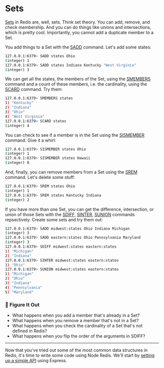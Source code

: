 # Sets #

[Sets](https://redis.io/commands/?group=set) in Redis are, well, sets. Think set theory. You can add, remove, and check membership. And you can do things like unions and intersections, which is pretty cool. Importantly, you cannot add a duplicate member to a Set.

You add things to a Set with the [SADD](https://redis.io/commands/sadd/) command. Let's add some states:

```bash
127.0.0.1:6379> SADD states Ohio
(integer) 1
127.0.0.1:6379> SADD states Indiana Kentucky "West Virginia"
(integer) 3
```

We can get all the states, the members of the Set, using the [SMEMBERS](https://redis.io/commands/smembers/) command and a count of these members, i.e. the cardinality, using the [SCARD](https://redis.io/commands/scard/) command. Try them:

```bash
127.0.0.1:6379> SMEMBERS states
1) "Kentucky"
2) "Indiana"
3) "Ohio"
4) "West Virginia"
127.0.0.1:6379> SCARD states
(integer) 4
```

You can check to see if a member is in the Set using the [SISMEMBER](https://redis.io/commands/sismember/) command. Give it a whirl:

```bash
127.0.0.1:6379> SISMEMBER states Ohio
(integer) 1
127.0.0.1:6379> SISMEMBER states Hawaii
(integer) 0
```

And, finally, you can remove members from a Set using the [SREM](https://redis.io/commands/srem/) command. Let's delete some stuff:

```bash
127.0.0.1:6379> SREM states Ohio
(integer) 1
127.0.0.1:6379> SREM states Kentucky Indiana
(integer) 2
```

If you have more than one Set, you can get the difference, intersection, or union of those Sets with the [SDIFF](https://redis.io/commands/sdiff/), [SINTER](https://redis.io/commands/sinter/), [SUNION](https://redis.io/commands/sunion/) commands repsectively. Create some sets and try them out:

```bash
127.0.0.1:6379> SADD midwest:states Ohio Indiana Michigan
(integer) 3
127.0.0.1:6379> SADD eastern:states Ohio Pennsylvania Maryland
(integer) 3
127.0.0.1:6379> SDIFF midwest:states eastern:states
1) "Michigan"
2) "Indiana"
127.0.0.1:6379> SINTER midwest:states eastern:states
1) "Ohio"
127.0.0.1:6379> SUNION midwest:states eastern:states
1) "Michigan"
2) "Ohio"
3) "Indiana"
4) "Pennsylvania"
5) "Maryland"
```

### 📍 Figure It Out ###

- What happens when you add a member that's already in a Set?
- What happens when you remove a member that's not in a Set?
- What happens when you check the cardinality of a Set that's not defined in Redis?
- What happens when you flip the order of the arguments in SDIFF?

----------------------------------------

Now that you've tried out some of the most common data structures in Redis, it's time to write some code using Node Redis. We'll start by [setting up a simple API](08-API-SETUP.md) using Express.
